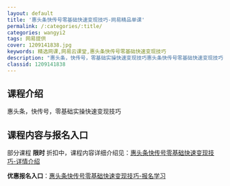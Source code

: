 ```yaml
---
layout: default
title: '惠头条快传号零基础快速变现技巧-网易精品单课'
permalink: /:categories/:title/
categories: wangyi2
tags: 网易提供
cover: 1209141838.jpg
keywords: 精选网课,网易云课堂,惠头条快传号零基础快速变现技巧
description: "惠头条，快传号，零基础实操快速变现技巧惠头条快传号零基础快速变现技巧"
classid: 1209141838
---
```


## 课程介绍

惠头条，快传号，零基础实操快速变现技巧

## 课程内容与报名入口

部分课程 **限时** 折扣中，课程内容详细介绍见：[惠头条快传号零基础快速变现技巧-详情介绍](https://study.163.com/course/introduction/1209141838.htm?share=1&shareId=1025206652&utm_campaign=share&utm_medium=iphoneShare&utm_source=&utm_u=1025206652)

**优惠报名入口**：[惠头条快传号零基础快速变现技巧-报名学习](https://study.163.com/course/introduction/1209141838.htm?share=1&shareId=1025206652&utm_campaign=share&utm_medium=iphoneShare&utm_source=&utm_u=1025206652)

